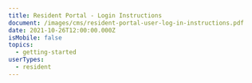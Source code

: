 ```yaml
---
title: Resident Portal - Login Instructions
document: /images/cms/resident-portal-user-log-in-instructions.pdf
date: 2021-10-26T12:00:00.000Z
isMobile: false
topics:
  - getting-started
userTypes:
  - resident
---
```

